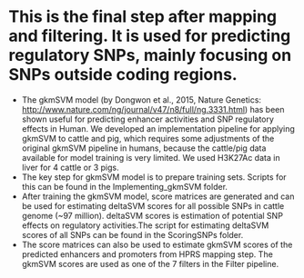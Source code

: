 # This is the final step after mapping and filtering. It is used for predicting regulatory SNPs, mainly focusing on SNPs outside coding regions.

- The gkmSVM model (by Dongwon et al., 2015, Nature Genetics: http://www.nature.com/ng/journal/v47/n8/full/ng.3331.html) has been shown useful for predicting enhancer activities and SNP regulatory effects in Human. We developed an implementation pipeline for applying gkmSVM to cattle and pig, which requires some adjustments of the original gkmSVM pipeline in humans, because the cattle/pig data available for model training is very limited. We used H3K27Ac data in liver for 4 cattle or 3 pigs.
- The key step for gkmSVM model is to prepare training sets. Scripts for this can be found in the Implementing_gkmSVM folder.
- After training the gkmSVM model, score matrices are generated and can be used for estimating deltaSVM scores for all possible SNPs in cattle genome (~97 million). deltaSVM scores is estimation of potential SNP effects on regulatory activities.The script for estimating deltaSVM scores of all SNPs can be found in the ScoringSNPs folder. 
- The score matrices can also be used to estimate gkmSVM scores of the predicted enhancers and promoters from HPRS mapping step. The gkmSVM scores are used as one of the 7 filters in the Filter pipeline. 
